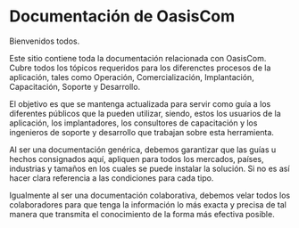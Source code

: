 ﻿
# <a name="OasisCom-technical-documentation-contributor-guide"></a>Documentación de OasisCom

Bienvenidos todos.

Este sitio contiene toda la documentación relacionada con OasisCom. Cubre todos los tópicos requeridos para los diferenctes procesos de la aplicación, tales como Operación, Comercialización, Implantación, Capacitación, Soporte y Desarrollo.

El objetivo es que se mantenga actualizada para servir como guía a los diferentes públicos que la pueden utilizar, siendo, estos los usuarios de la aplicación, los implantadores, los consultores de capacitación y los ingenieros de soporte y desarrollo que trabajan sobre esta herramienta.

Al ser una documentación genérica, debemos garantizar que las guías u hechos consignados aquí, apliquen para todos los mercados, países, industrias y tamaños en los cuales se puede instalar la solución. Si no es así hacer clara referencia a las condiciones para cada tipo.

Igualmente al ser una documentación colaborativa, debemos velar todos los colaboradores para que tenga la información lo más exacta y precisa de tal manera que transmita el conocimiento de la forma más efectiva posible.
